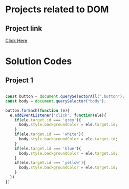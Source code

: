 # Projects related to DOM

## Project link
[Click Here](https://stackblitz.com/edit/dom-project-chaiaurcode-cdecjr?file=index.html)

# Solution Codes

## Project 1

```Javascript

const button = document.querySelectorAll(".button");
const body = document.querySelector("body");

button.forEach(function (e){
  e.addEventListener('click', function(ele){
    if(ele.target.id === 'grey'){
      body.style.backgroundColor = ele.target.id;
    }
    if(ele.target.id === 'white'){
      body.style.backgroundColor = ele.target.id;
    }
    if(ele.target.id === 'blue'){
      body.style.backgroundColor = ele.target.id;
    }
    if(ele.target.id === 'yellow'){
      body.style.backgroundColor = ele.target.id;
    }
  })
})

```